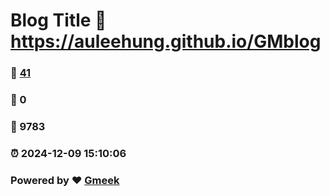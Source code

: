 # Blog Title :link: https://auleehung.github.io/GMblog 
### :page_facing_up: [41](https://auleehung.github.io/GMblog/tag.html) 
### :speech_balloon: 0 
### :hibiscus: 9783 
### :alarm_clock: 2024-12-09 15:10:06 
### Powered by :heart: [Gmeek](https://github.com/Meekdai/Gmeek)
